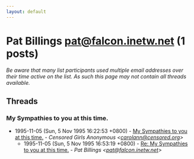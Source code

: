 ```yaml
---
layout: default
---
```


# Pat Billings <pat@falcon.inetw.net> (1 posts)

_Be aware that many list participants used multiple email addresses over their time active on the list. As such this page may not contain all threads available._

## Threads

### My Sympathies to you at this time.
+ 1995-11-05 (Sun, 5 Nov 1995 16:22:53 +0800) - [My Sympathies to you at this time.](/archive/1995/11/c137fd9d01d334229d7e55992ffc57fb4b32e2741362c95a0b69729d06a83442) - _Censored Girls Anonymous \<carolann@censored.org\>_
  + 1995-11-05 (Sun, 5 Nov 1995 16:53:19 +0800) - [Re: My Sympathies to you at this time.](/archive/1995/11/969b6b0c1ad1c248661cecc3790fcad03328f9497caea45a5e2ba78aa16adc4e) - _Pat Billings \<pat@falcon.inetw.net\>_

